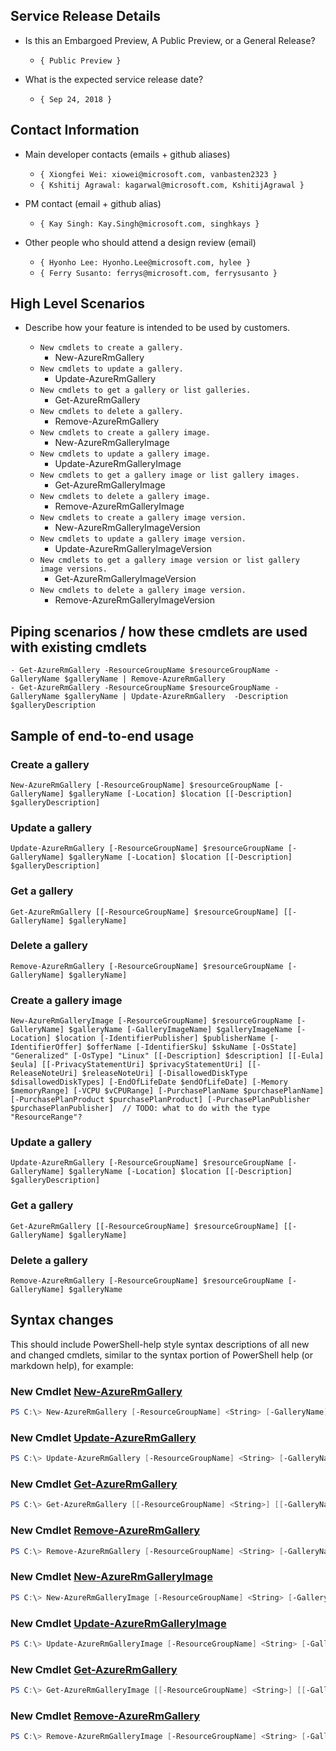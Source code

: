 ## Service Release Details

- Is this an Embargoed Preview, A Public Preview, or a General Release?

    - `{ Public Preview }`

- What is the expected service release date?

    - `{ Sep 24, 2018 }`

## Contact Information

- Main developer contacts (emails + github aliases)

    - `{ Xiongfei Wei: xiowei@microsoft.com, vanbasten2323 }`
    - `{ Kshitij Agrawal: kagarwal@microsoft.com, KshitijAgrawal }`

- PM contact (email + github alias) 

    - `{ Kay Singh: Kay.Singh@microsoft.com, singhkays }`

- Other people who should attend a design review (email)

    - `{ Hyonho Lee: Hyonho.Lee@microsoft.com, hylee }`
    - `{ Ferry Susanto: ferrys@microsoft.com, ferrysusanto }`


## High Level Scenarios

- Describe how your feature is intended to be used by customers.

    - ` New cmdlets to create a gallery. `
      - New-AzureRmGallery
    - ` New cmdlets to update a gallery. `
      - Update-AzureRmGallery
    - ` New cmdlets to get a gallery or list galleries. `
      - Get-AzureRmGallery
    - ` New cmdlets to delete a gallery. `
      - Remove-AzureRmGallery
    - ` New cmdlets to create a gallery image. `
      - New-AzureRmGalleryImage
    - ` New cmdlets to update a gallery image. `
      - Update-AzureRmGalleryImage
    - ` New cmdlets to get a gallery image or list gallery images. `
      - Get-AzureRmGalleryImage
    - ` New cmdlets to delete a gallery image. `
      - Remove-AzureRmGalleryImage
    - ` New cmdlets to create a gallery image version. `
      - New-AzureRmGalleryImageVersion
    - ` New cmdlets to update a gallery image version. `
      - Update-AzureRmGalleryImageVersion
    - ` New cmdlets to get a gallery image version or list gallery image versions. `
      - Get-AzureRmGalleryImageVersion
    - ` New cmdlets to delete a gallery image version. `
      - Remove-AzureRmGalleryImageVersion
    
## Piping scenarios / how these cmdlets are used with existing cmdlets
    - Get-AzureRmGallery -ResourceGroupName $resourceGroupName -GalleryName $galleryName | Remove-AzureRmGallery
    - Get-AzureRmGallery -ResourceGroupName $resourceGroupName -GalleryName $galleryName | Update-AzureRmGallery  -Description $galleryDescription
   
## Sample of end-to-end usage
### Create a gallery
```
New-AzureRmGallery [-ResourceGroupName] $resourceGroupName [-GalleryName] $galleryName [-Location] $location [[-Description] $galleryDescription]
```
### Update a gallery
```
Update-AzureRmGallery [-ResourceGroupName] $resourceGroupName [-GalleryName] $galleryName [-Location] $location [[-Description] $galleryDescription] 
```
### Get a gallery
```
Get-AzureRmGallery [[-ResourceGroupName] $resourceGroupName] [[-GalleryName] $galleryName]
```
### Delete a gallery
```
Remove-AzureRmGallery [-ResourceGroupName] $resourceGroupName [-GalleryName] $galleryName]
```

### Create a gallery image
```
New-AzureRmGalleryImage [-ResourceGroupName] $resourceGroupName [-GalleryName] $galleryName [-GalleryImageName] $galleryImageName [-Location] $location [-IdentifierPublisher] $publisherName [-IdentifierOffer] $offerName [-IdentifierSku] $skuName [-OsState] "Generalized" [-OsType] "Linux" [[-Description] $description] [[-Eula] $eula] [[-PrivacyStatementUri] $privacyStatementUri] [[-ReleaseNoteUri] $releaseNoteUri] [-DisallowedDiskType $disallowedDiskTypes] [-EndOfLifeDate $endOfLifeDate] [-Memory $memoryRange] [-VCPU $vCPURange] [-PurchasePlanName $purchasePlanName] [-PurchasePlanProduct $purchasePlanProduct] [-PurchasePlanPublisher $purchasePlanPublisher]  // TODO: what to do with the type "ResourceRange"?
```
### Update a gallery
```
Update-AzureRmGallery [-ResourceGroupName] $resourceGroupName [-GalleryName] $galleryName [-Location] $location [[-Description] $galleryDescription] 
```
### Get a gallery
```
Get-AzureRmGallery [[-ResourceGroupName] $resourceGroupName] [[-GalleryName] $galleryName]
```
### Delete a gallery
```
Remove-AzureRmGallery [-ResourceGroupName] $resourceGroupName [-GalleryName] $galleryName
```

## Syntax changes

This should include PowerShell-help style syntax descriptions of all new and changed cmdlets, similar to the syntax portion of PowerShell help (or markdown help), for example:


### New Cmdlet [New-AzureRmGallery](https://github.com/vanbasten2323/galleryPowershell/blob/master/helpPageGeneratedByHylee/New-AzureRmGallery.md)


``` powershell
PS C:\> New-AzureRmGallery [-ResourceGroupName] <String> [-GalleryName] <String> [-Location] <String> [[-Description] <String>] [-Tag <Hashtable>] 
```

### New Cmdlet [Update-AzureRmGallery](https://github.com/vanbasten2323/galleryPowershell/blob/master/helpPageGeneratedByHylee/Update-AzureRmGallery.md)


``` powershell
PS C:\> Update-AzureRmGallery [-ResourceGroupName] <String> [-GalleryName] <String> [[-Description] <String>] [-Location] <String> [-Tag <Hashtable>] 
```

### New Cmdlet [Get-AzureRmGallery](https://github.com/vanbasten2323/galleryPowershell/blob/master/helpPageGeneratedByHylee/Get-AzureRmGallery.md)


``` powershell
PS C:\> Get-AzureRmGallery [[-ResourceGroupName] <String>] [[-GalleryName] <String>] 
```
### New Cmdlet [Remove-AzureRmGallery](https://github.com/vanbasten2323/galleryPowershell/blob/master/helpPageGeneratedByHylee/Remove-AzureRmGallery.md)


``` powershell
PS C:\> Remove-AzureRmGallery [-ResourceGroupName] <String> [-GalleryName] <String>
```

### New Cmdlet [New-AzureRmGalleryImage](https://github.com/vanbasten2323/galleryPowershell/blob/master/helpPageGeneratedByHylee/New-AzureRmGalleryImage.md)


``` powershell
PS C:\> New-AzureRmGalleryImage [-ResourceGroupName] <String> [-GalleryName] <String> [-GalleryImageName] <String> [-Location] <String> [-IdentifierPublisher] <String> [-IdentifierOffer] <String> [-IdentifierSku] <String> [-OsState] {Generalized | Specialized} [-OsType] {Windows | Linux} [[-Description] <String>] [[-Eula] <String>] [[-PrivacyStatementUri] <String>] [[-ReleaseNoteUri] <String>] [-DisallowedDiskType <String[]>] [-EndOfLifeDate <DateTime>] [-Memory <ResourceRange>] [-VCPU <ResourceRange>] [-PurchasePlanName <String>] [-PurchasePlanProduct <String>] [-PurchasePlanPublisher <String>] [-Tag <Hashtable>]
```

### New Cmdlet [Update-AzureRmGalleryImage](https://github.com/vanbasten2323/galleryPowershell/blob/master/helpPageGeneratedByHylee/Update-AzureRmGallery.md)


``` powershell
PS C:\> Update-AzureRmGalleryImage [-ResourceGroupName] <String> [-GalleryName] <String> [[-Description] <String>] [-Location] <String>
```

### New Cmdlet [Get-AzureRmGallery](https://github.com/vanbasten2323/galleryPowershell/blob/master/helpPageGeneratedByHylee/Get-AzureRmGallery.md)


``` powershell
PS C:\> Get-AzureRmGalleryImage [[-ResourceGroupName] <String>] [[-GalleryName] <String>] 
```
### New Cmdlet [Remove-AzureRmGallery](https://github.com/vanbasten2323/galleryPowershell/blob/master/helpPageGeneratedByHylee/Remove-AzureRmGallery.md)


``` powershell
PS C:\> Remove-AzureRmGalleryImage [-ResourceGroupName] <String> [-GalleryName] <String>
```
